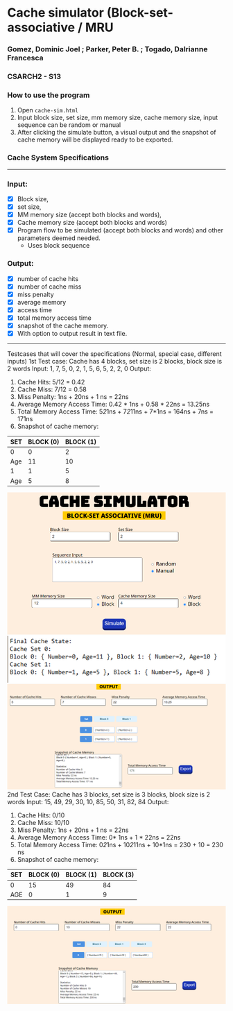 # Cache simulator (Block-set-associative / MRU
### Gomez, Dominic Joel ; Parker, Peter B. ; Togado, Dalrianne Francesca
### CSARCH2 - S13

### How to use the program
1. Open ```cache-sim.html``` 
2. Input block size, set size, mm memory size, cache memory size, input sequence can be random or manual
3. After clicking the simulate button, a visual output and the snapshot of cache memory will be displayed ready to be exported.


### Cache System Specifications

---
### Input:
- [x] Block size, 
- [x] set size, 
- [x] MM memory size (accept both blocks and words), 
- [x] Cache memory size (accept both blocks and words)
- [x] Program flow to be simulated (accept both blocks and words) and other parameters deemed needed.
  - Uses block sequence

### Output:
- [x] number of cache hits
- [x] number of cache miss
- [x] miss penalty
- [x] average memory
- [x] access time
- [x] total memory access time
- [x] snapshot of the cache memory.
- [x] With option to output result in text file.

--- 
Testcases that will cover the specifications (Normal, special case, different inputs)
1st Test case:
Cache has 4 blocks, set size is 2 blocks, block size is 2 words
Input: 1, 7, 5, 0, 2, 1, 5, 6, 5, 2, 2, 0
Output:
1. Cache Hits: 5/12 = 0.42
2. Cache Miss: 7/12 = 0.58
3. Miss Penalty: 1ns + 20ns + 1 ns = 22ns
4. Average Memory Access Time: 0.42 * 1ns + 0.58 * 22ns = 13.25ns
5. Total Memory Access Time: 5*2*1ns + 7*2*11ns + 7*1ns = 164ns + 7ns = 171ns
6. Snapshot of cache memory:

| SET | BLOCK (0) | BLOCK (1) |
|-----|-----------|-----------|
| 0   | 0         | 2         |
| Age | 11        | 10        |
| 1   | 1         | 5         |
| Age | 5         | 8         |
![img_3.png](img_3.png)
![img_1.png](img_1.png)
![img_2.png](img_2.png)
2nd Test Case:
Cache has 3 blocks, set size is 3 blocks, block size is 2 words
Input: 15, 49, 29, 30, 10, 85, 50, 31, 82, 84
Output:
1. Cache Hits: 0/10 
2. Cache Miss: 10/10
3. Miss Penalty: 1ns + 20ns + 1 ns = 22ns
4. Average Memory Access Time: 0* 1ns + 1 * 22ns = 22ns
5. Total Memory Access Time: 0*2*1ns + 10*2*11ns + 10*1ns = 230 + 10 = 230 ns
6. Snapshot of cache memory:

| SET | BLOCK (0) | BLOCK (1) | BLOCK (3) |
|-----|-----------|-----------|-----------|
| 0   | 15        | 49        | 84        |
| AGE | 0         | 1         | 9         |
![img_4.png](img_4.png)





